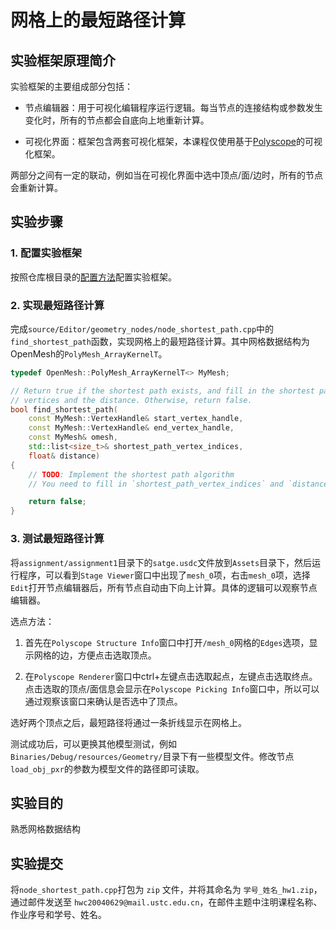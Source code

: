 # 网格上的最短路径计算

## 实验框架原理简介

实验框架的主要组成部分包括：

- 节点编辑器：用于可视化编辑程序运行逻辑。每当节点的连接结构或参数发生变化时，所有的节点都会自底向上地重新计算。

- 可视化界面：框架包含两套可视化框架，本课程仅使用基于[Polyscope](https://polyscope.run/)的可视化框架。

两部分之间有一定的联动，例如当在可视化界面中选中顶点/面/边时，所有的节点会重新计算。

## 实验步骤

### 1. 配置实验框架

按照仓库根目录的[配置方法](../../README.md)配置实验框架。

### 2. 实现最短路径计算

完成`source/Editor/geometry_nodes/node_shortest_path.cpp`中的`find_shortest_path`函数，实现网格上的最短路径计算。其中网格数据结构为OpenMesh的`PolyMesh_ArrayKernelT`。

```cpp
typedef OpenMesh::PolyMesh_ArrayKernelT<> MyMesh;

// Return true if the shortest path exists, and fill in the shortest path
// vertices and the distance. Otherwise, return false.
bool find_shortest_path(
    const MyMesh::VertexHandle& start_vertex_handle,
    const MyMesh::VertexHandle& end_vertex_handle,
    const MyMesh& omesh,
    std::list<size_t>& shortest_path_vertex_indices,
    float& distance)
{
    // TODO: Implement the shortest path algorithm
    // You need to fill in `shortest_path_vertex_indices` and `distance`

    return false;
}
```

### 3. 测试最短路径计算

将`assignment/assignment1`目录下的`satge.usdc`文件放到`Assets`目录下，然后运行程序，可以看到`Stage Viewer`窗口中出现了`mesh_0`项，右击`mesh_0`项，选择`Edit`打开节点编辑器后，所有节点自动由下向上计算。具体的逻辑可以观察节点编辑器。

选点方法：

1. 首先在`Polyscope Structure Info`窗口中打开`/mesh_0`网格的`Edges`选项，显示网格的边，方便点击选取顶点。

2. 在`Polyscope Renderer`窗口中ctrl+左键点击选取起点，左键点击选取终点。点击选取的顶点/面信息会显示在`Polyscope Picking Info`窗口中，所以可以通过观察该窗口来确认是否选中了顶点。

选好两个顶点之后，最短路径将通过一条折线显示在网格上。

测试成功后，可以更换其他模型测试，例如`Binaries/Debug/resources/Geometry/`目录下有一些模型文件。修改节点`load_obj_pxr`的参数为模型文件的路径即可读取。

## 实验目的

熟悉网格数据结构

## 实验提交

将`node_shortest_path.cpp`打包为 `zip` 文件，并将其命名为 `学号_姓名_hw1.zip`，通过邮件发送至 `hwc20040629@mail.ustc.edu.cn`，在邮件主题中注明课程名称、作业序号和学号、姓名。